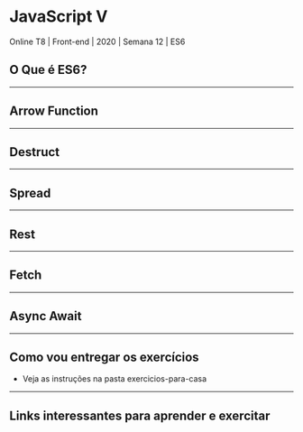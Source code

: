 # JavaScript V

Online T8 | Front-end | 2020 | Semana 12 | ES6


## O Que é ES6?

---

## Arrow Function

---

## Destruct

---

## Spread

---

## Rest

---

## Fetch

---

## Async Await

---

## Como vou entregar os exercícios
- Veja as instruções na pasta exercicios-para-casa

---
## Links interessantes para aprender e exercitar



    
